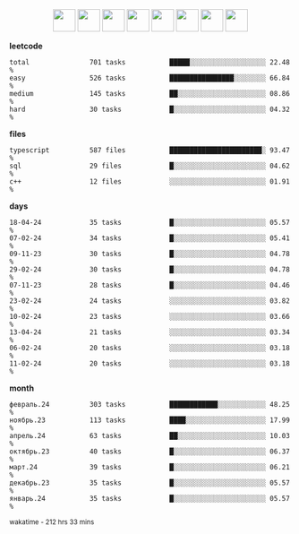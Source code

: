 <div align="center"><img src="https://assets.leetcode.com/static_assets/marketing/2024-100-lg.png" width="40" height="40"> <img src="https://assets.leetcode.com/static_assets/marketing/2024-50-lg.png" width="40" height="40"> <img src="https://assets.leetcode.com/static_assets/marketing/lg50.png" width="40" height="40"> <img src="https://leetcode.com/static/images/badges/dcc-2024-3.png" width="40" height="40"> <img src="https://leetcode.com/static/images/badges/dcc-2024-2.png" width="40" height="40"> <img src="https://leetcode.com/static/images/badges/dcc-2024-1.png" width="40" height="40"> <img src="https://leetcode.com/static/images/badges/dcc-2023-12.png" width="40" height="40"> <img src="https://leetcode.com/static/images/badges/dcc-2023-11.png" width="40" height="40"> </div>

**leetcode**
```text
total               701 tasks           █████░░░░░░░░░░░░░░░░░░░ 22.48 %             
easy                526 tasks           ████████████████░░░░░░░░ 66.84 %             
medium              145 tasks           ██░░░░░░░░░░░░░░░░░░░░░░ 08.86 %             
hard                30 tasks            █░░░░░░░░░░░░░░░░░░░░░░░ 04.32 %             
```

**files**
```text
typescript          587 files           ███████████████████████░ 93.47 %             
sql                 29 files            █░░░░░░░░░░░░░░░░░░░░░░░ 04.62 %             
c++                 12 files            ░░░░░░░░░░░░░░░░░░░░░░░░ 01.91 %             
```

**days**
```text
18-04-24            35 tasks            █░░░░░░░░░░░░░░░░░░░░░░░ 05.57 %             
07-02-24            34 tasks            █░░░░░░░░░░░░░░░░░░░░░░░ 05.41 %             
09-11-23            30 tasks            █░░░░░░░░░░░░░░░░░░░░░░░ 04.78 %             
29-02-24            30 tasks            █░░░░░░░░░░░░░░░░░░░░░░░ 04.78 %             
07-11-23            28 tasks            █░░░░░░░░░░░░░░░░░░░░░░░ 04.46 %             
23-02-24            24 tasks            ░░░░░░░░░░░░░░░░░░░░░░░░ 03.82 %             
10-02-24            23 tasks            ░░░░░░░░░░░░░░░░░░░░░░░░ 03.66 %             
13-04-24            21 tasks            ░░░░░░░░░░░░░░░░░░░░░░░░ 03.34 %             
06-02-24            20 tasks            ░░░░░░░░░░░░░░░░░░░░░░░░ 03.18 %             
11-02-24            20 tasks            ░░░░░░░░░░░░░░░░░░░░░░░░ 03.18 %             
```

**month**
```text
февраль.24          303 tasks           ████████████░░░░░░░░░░░░ 48.25 %             
ноябрь.23           113 tasks           ████░░░░░░░░░░░░░░░░░░░░ 17.99 %             
апрель.24           63 tasks            ██░░░░░░░░░░░░░░░░░░░░░░ 10.03 %             
октябрь.23          40 tasks            █░░░░░░░░░░░░░░░░░░░░░░░ 06.37 %             
март.24             39 tasks            █░░░░░░░░░░░░░░░░░░░░░░░ 06.21 %             
декабрь.23          35 tasks            █░░░░░░░░░░░░░░░░░░░░░░░ 05.57 %             
январь.24           35 tasks            █░░░░░░░░░░░░░░░░░░░░░░░ 05.57 %             
```

<sub>wakatime - 212 hrs 33 mins</sub>